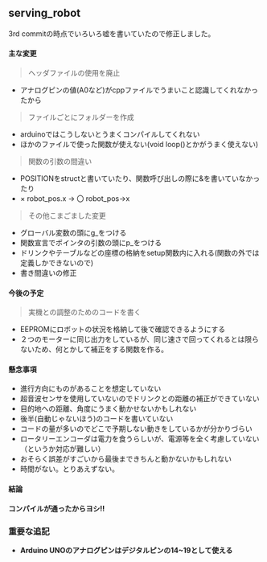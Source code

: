 ## serving_robot

3rd commitの時点でいろいろ嘘を書いていたので修正しました。


#### 主な変更
> ヘッダファイルの使用を廃止
+ アナログピンの値(A0など)がcppファイルでうまいこと認識してくれなかったから


> ファイルごとにフォルダーを作成
+ arduinoではこうしないとうまくコンパイルしてくれない
+ ほかのファイルで使った関数が使えない(void loop()とかがうまく使えない)


> 関数の引数の間違い
+ POSITIONをstructと書いていたり、関数呼び出しの際に&を書いていなかったり
+ × robot_pos.x → 〇 robot_pos->x


> その他こまごました変更
+ グローバル変数の頭にg_をつける
+ 関数宣言でポインタの引数の頭にp_をつける
+ ドリンクやテーブルなどの座標の格納をsetup関数内に入れる(関数の外では定義しかできないので)
+ 書き間違いの修正



#### 今後の予定
> 実機との調整のためのコードを書く
+ EEPROMにロボットの状況を格納して後で確認できるようにする
+ ２つのモーターに同じ出力をしているが、同じ速さで回ってくれるとは限らないため、何とかして補正をする関数を作る。


#### 懸念事項
+ 進行方向にものがあることを想定していない
+ 超音波センサを使用していないのでドリンクとの距離の補正ができていない
+ 目的地への距離、角度にうまく動かせないかもしれない
+ 後半(自動じゃないほう)のコードを書いていない
+ コードの量が多いのでどこで予期しない動きをしているかが分かりづらい
+ ロータリーエンコーダは電力を食うらしいが、電源等を全く考慮していない（というか対応が難しい）
+ おそらく誤差がすごいから最後まできちんと動かないかもしれない
+ 時間がない。とりあえずない。


#### 結論
**コンパイルが通ったからヨシ‼**


### 重要な追記
+ **Arduino UNOのアナログピンはデジタルピンの14~19として使える**
